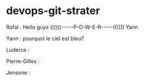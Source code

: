 # devops-git-strater

Rafal : Hello guys             ((((()-----P-O-W-E-R-----((((() Yann

Yann : pourquoi le ciel est bleu?

Luderce :

Pierre-Gilles : 

Jensone : 

